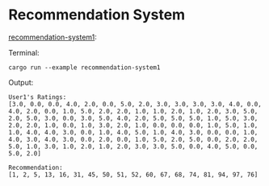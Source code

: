 # Recommendation System

[recommendation-system1](examples/recommendation-system1.rs):

Terminal:

```
cargo run --example recommendation-system1
```

Output:

```
User1's Ratings: 
[3.0, 0.0, 0.0, 4.0, 2.0, 0.0, 5.0, 2.0, 3.0, 3.0, 3.0, 3.0, 4.0, 0.0, 4.0, 2.0, 0.0, 1.0, 5.0, 2.0, 2.0, 1.0, 1.0, 2.0, 1.0, 2.0, 3.0, 5.0, 2.0, 5.0, 3.0, 0.0, 3.0, 5.0, 4.0, 2.0, 5.0, 5.0, 5.0, 1.0, 5.0, 3.0, 2.0, 2.0, 1.0, 0.0, 1.0, 3.0, 2.0, 1.0, 0.0, 0.0, 0.0, 1.0, 5.0, 1.0, 1.0, 4.0, 4.0, 3.0, 0.0, 1.0, 4.0, 5.0, 1.0, 4.0, 3.0, 0.0, 0.0, 1.0, 4.0, 3.0, 4.0, 3.0, 0.0, 2.0, 0.0, 1.0, 5.0, 2.0, 5.0, 0.0, 2.0, 2.0, 5.0, 1.0, 3.0, 1.0, 2.0, 1.0, 2.0, 3.0, 3.0, 5.0, 0.0, 4.0, 5.0, 0.0, 5.0, 2.0]

Recommendation:
[1, 2, 5, 13, 16, 31, 45, 50, 51, 52, 60, 67, 68, 74, 81, 94, 97, 76]
```